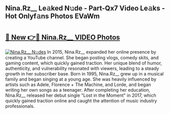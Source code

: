 ## Nina.Rz__ Le𝚊ked N𝚞de - Part-Qx7 Video Le𝚊ks - Hot Onlyf𝚊ns Photos EVaWm

# <h2><a href="http://ab90565.deff.icu/?id=Nina.Rz__">🔗 New 👉🔴 Nina.Rz__ VIDEO Photos</a></h2>

[![Nina.Rz__ N𝚞des](https://i.imgur.com/rIISA9y.gif)](http://ab90565.deff.icu/?id=Nina.Rz__)
In 2015, Nina.Rz__ expanded her online presence by creating a YouTube channel. She began posting vlogs, comedy skits, and gaming content, which quickly gained traction. Her unique blend of humor, authenticity, and vulnerability resonated with viewers, leading to a steady growth in her subscriber base. Born in 1995, Nina.Rz__ grew up in a musical family and began singing at a young age. She was heavily influenced by artists such as Adele, Florence + The Machine, and Lorde, and began writing her own songs as a teenager. After completing her education, Nina.Rz__ released her debut single "Lost in the Moment" in 2017, which quickly gained traction online and caught the attention of music industry professionals.
